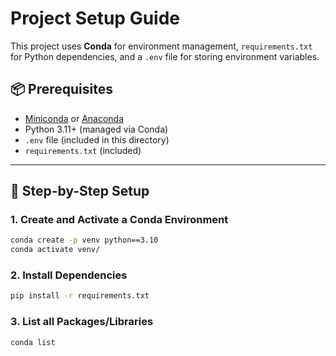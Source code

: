 # Project Setup Guide

This project uses **Conda** for environment management, `requirements.txt` for Python dependencies, and a `.env` file for storing environment variables.

## 📦 Prerequisites

- [Miniconda](https://docs.conda.io/en/latest/miniconda.html) or [Anaconda](https://www.anaconda.com/)
- Python 3.11+ (managed via Conda)
- `.env` file (included in this directory)
- `requirements.txt` (included)

---

## 🔧 Step-by-Step Setup

### 1. Create and Activate a Conda Environment

```bash
conda create -p venv python==3.10
conda activate venv/
```

### 2. Install Dependencies

```bash
pip install -r requirements.txt
```

### 3. List all Packages/Libraries

```bash
conda list
```
